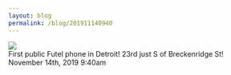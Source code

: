 ```yaml
---
layout: blog
permalink: /blog/201911140940
---
```


<img src="/blog/images/189063119759.jpg"/>
<div class="caption">First public Futel phone in Detroit! 23rd just S of Breckenridge St!<br/>

 </div>

<div id="footer">
<span id="timestamp"> November 14th, 2019 9:40am </span>
</div>
